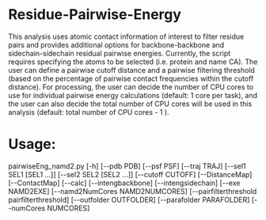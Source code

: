 # Residue-Pairwise-Energy

This analysis uses atomic contact information of interest to filter residue pairs and provides additional options for backbone-backbone and sidechain-sidechain residual pairwise energies. Currently, the script requires specifying the atoms to be selected (i.e. protein and name CA). The user can define a pairwise cutoff distance and a pairwise filtering threshold (based on the percentage of pairwise contact frequencies within the cutoff distance). For processing, the user can decide the number of CPU cores to use for individual pairwise energy calculations (default: 1 core per task), and the user can also decide the total number of CPU cores will be used in this analysis (default: total number of CPU cores - 1 ).

# Usage: 

pairwiseEng_namd2.py [-h] [--pdb PDB] [--psf PSF] [--traj TRAJ] [--sel1 SEL1 [SEL1 ...]] [--sel2 SEL2 [SEL2 ...]] [--cutoff CUTOFF] [--DistanceMap] [--ContactMap] [--calc] [--intengbackbone] [--intengsidechain] [--exe NAMD2EXE] [--namd2NumCores NAMD2NUMCORES] [--pairfilterthreshold pairfilterthreshold] [--outfolder OUTFOLDER] [--parafolder PARAFOLDER] [--numCores NUMCORES]
